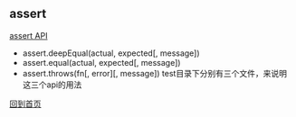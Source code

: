 ## assert
[assert API](https://nodejs.org/dist/latest-v10.x/docs/api/assert.html)

* assert.deepEqual(actual, expected[, message])
* assert.equal(actual, expected[, message])
* assert.throws(fn[, error][, message])
test目录下分别有三个文件，来说明这三个api的用法

[回到首页](../README.md/#前端测试教程)